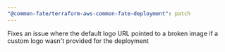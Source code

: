 ```yaml
---
"@common-fate/terraform-aws-common-fate-deployment": patch
---
```


Fixes an issue where the default logo URL pointed to a broken image if a custom logo wasn't provided for the deployment
